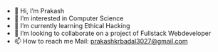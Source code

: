 - 👋 Hi, I’m Prakash
- 👀 I’m interested in Computer Science
- 🌱 I’m currently learning Ethical Hacking
- 💞️ I’m looking to collaborate on a project of Fullstack  Webdeveloper
- 📫 How to reach me 
Mail: prakashkrbadal3027@gmail.com

<!---
iampkb/iampkb is a ✨ special ✨ repository because its `README.md` (this file) appears on your GitHub profile.
You can click the Preview link to take a look at your changes.
--->
